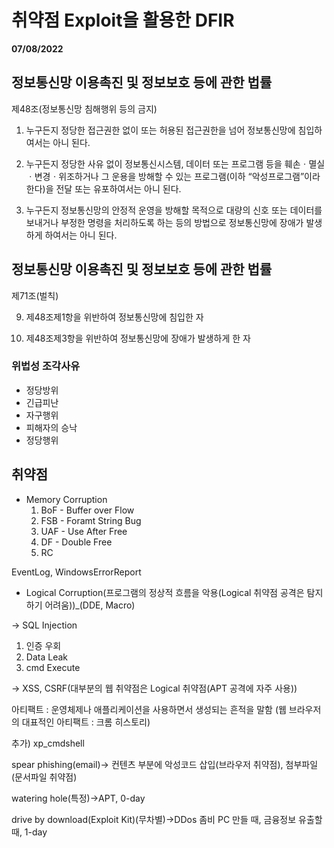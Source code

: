 # 취약점 Exploit을 활용한 DFIR
**07/08/2022**  

## 정보통신망 이용촉진 및 정보보호 등에 관한 법률
제48조(정보통신망 침해행위 등의 금지)

1. 누구든지 정당한 접근권한 없이 또는 허용된 접근권한을 넘어 정보통신망에 침입하여서는 아니 된다.

2. 누구든지 정당한 사유 없이 정보통신시스템, 데이터 또는 프로그램 등을 훼손ㆍ멸실ㆍ변경ㆍ위조하거나 그 운용을 방해할 수 있는 프로그램(이하 “악성프로그램”이라 한다)을 전달 또는 유포하여서는 아니 된다.

3. 누구든지 정보통신망의 안정적 운영을 방해할 목적으로 대량의 신호 또는 데이터를 보내거나 부정한 명령을 처리하도록 하는 등의 방법으로 정보통신망에 장애가 발생하게 하여서는 아니 된다.


## 정보통신망 이용촉진 및 정보보호 등에 관한 법률
제71조(벌칙)

9. 제48조제1항을 위반하여 정보통신망에 침입한 자

11. 제48조제3항을 위반하여 정보통신망에 장애가 발생하게 한 자

### 위법성 조각사유
- 정당방위
- 긴급피난
- 자구행위
- 피해자의 승낙
- 정당행위

## 취약점
- Memory Corruption
  1. BoF - Buffer over Flow
  2. FSB - Foramt String Bug
  3. UAF - Use After Free
  4. DF - Double Free
  5. RC

EventLog, WindowsErrorReport
- Logical Corruption(프로그램의 정상적 흐름을 악용(Logical 취약점 공격은 탐지하기 어려움))_(DDE, Macro)

-> SQL Injection

  1. 인증 우회
  2. Data Leak
  3. cmd Execute

-> XSS, CSRF(대부분의 웹 취약점은 Logical 취약점(APT 공격에 자주 사용))

아티팩트 : 운영체제나 애플리케이션을 사용하면서 생성되는 흔적을 말함
(웹 브라우저의 대표적인 아티팩트 : 크롬 히스토리)

추가) xp_cmdshell


spear phishing(email)-> 컨텐츠 부분에 악성코드 삽입(브라우저 취약점), 첨부파일(문서파일 취약점)


watering hole(특정)->APT, 0-day

drive by download(Exploit Kit)(무차별)->DDos 좀비 PC 만들 때, 금융정보 유출할 때, 1-day